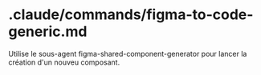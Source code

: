 # .claude/commands/figma-to-code-generic.md

Utilise le sous-agent figma-shared-component-generator pour lancer la création d'un nouveu composant.
